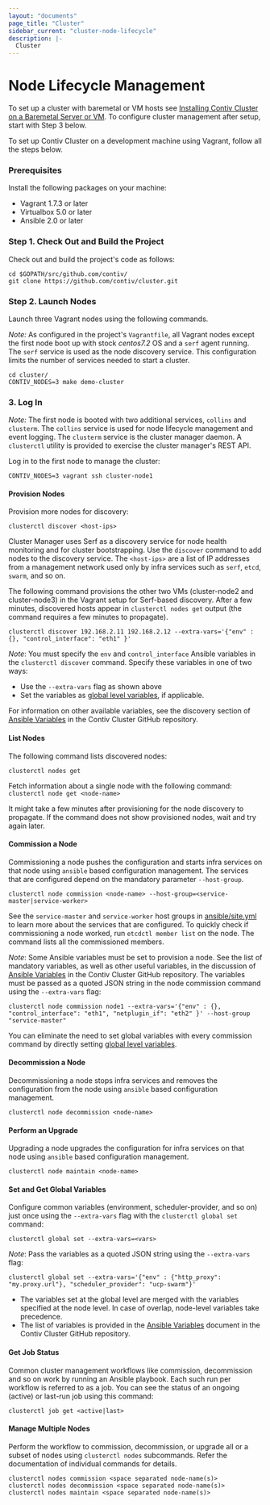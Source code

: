 ```yaml
---
layout: "documents"
page_title: "Cluster"
sidebar_current: "cluster-node-lifecycle"
description: |-
  Cluster
---
```



# Node Lifecycle Management

To set up a cluster with baremetal or VM hosts see [Installing Contiv Cluster on a Baremetal Server or VM](/documents/gettingStarted/cluster/baremetal.html). To configure cluster management after setup, start with Step 3 below.

To set up Contiv Cluster on a development machine using Vagrant, follow all the steps below.

### Prerequisites
Install the following packages on your machine:

- Vagrant 1.7.3 or later
- Virtualbox 5.0 or later
- Ansible 2.0 or later

### Step 1. Check Out and Build the Project
Check out and build the project's code as follows:

```
cd $GOPATH/src/github.com/contiv/
git clone https://github.com/contiv/cluster.git
```

### Step 2. Launch Nodes
Launch three Vagrant nodes using the following commands.

*Note:* As configured in the project's `Vagrantfile`, all Vagrant nodes except the first node boot up with stock *centos7.2* OS and a `serf` agent running. The `serf` service is used as the node discovery service. This configuration limits the number of services needed to start a cluster. 

```
cd cluster/
CONTIV_NODES=3 make demo-cluster
```

### 3. Log In

*Note:* The first node is booted with two additional services, `collins` and `clusterm`. The `collins` service is used for node lifecycle management and event logging. The `clusterm` service is the cluster manager daemon. A `clusterctl` utility is provided to exercise the cluster manager's REST API.

Log in to the first node to manage the cluster:

```
CONTIV_NODES=3 vagrant ssh cluster-node1
```

#### Provision Nodes
Provision more nodes for discovery:

```
clusterctl discover <host-ips>
```
Cluster Manager uses Serf as a discovery service for node health monitoring and for cluster bootstrapping. Use the `discover` command to add nodes to the discovery service. The `<host-ips>` are a list of IP addresses from a management network used only by infra services such as `serf`, `etcd`, `swarm`, and so on.

The following command provisions the other two VMs (cluster-node2 and cluster-node3) in the Vagrant setup for Serf-based discovery. After a few minutes, discovered hosts appear in `clusterctl nodes get` output (the command requires a few minutes to propagate).

```
clusterctl discover 192.168.2.11 192.168.2.12 --extra-vars='{"env" : {}, "control_interface": "eth1" }'
```

*Note*:
You must specify the `env` and `control_interface` Ansible variables in the `clusterctl discover` command.
Specify these variables in one of two ways: 

- Use the `--extra-vars` flag as shown above 
- Set the variables as [global level variables](#setget_global_vars), if applicable. 

For information on other available variables, see the discovery section of [Ansible Variables] in the Contiv Cluster GitHub repository.

#### List Nodes
The following command lists discovered nodes:

```
clusterctl nodes get
```

Fetch information about a single node with the following command: 
```clusterctl node get <node-name>```

It might take a few minutes after provisioning for the node discovery to propagate. If the command does not show provisioned nodes, wait and try again later.

#### Commission a Node
Commissioning a node pushes the configuration and starts infra services on that node using `ansible` based configuration management. The services that are configured depend on the mandatory parameter `--host-group`. 

```
clusterctl node commission <node-name> --host-group=<service-master|service-worker>
```

See the `service-master` and `service-worker` host groups in [ansible/site.yml](/extras/site.yml) to learn more about the services that are configured. To quickly check if commissioning a node worked, run `etcdctl member list` on the node. The command lists all the commissioned members.

*Note*: Some Ansible variables must be set to provision a node. See the list of mandatory variables, as well as other useful variables, in the discussion of [Ansible Variables] in the Contiv Cluster GitHub repository. The variables must be passed as a quoted JSON string in the node commission command using the `--extra-vars` flag:

```
clusterctl node commission node1 --extra-vars='{"env" : {}, "control_interface": "eth1", "netplugin_if": "eth2" }' --host-group "service-master"
```

You can eliminate the need to set global variables with every commission command by directly setting [global level variables].

#### Decommission a Node
Decommissioning a node stops infra services and removes the configuration from the node using `ansible` based configuration management.

```
clusterctl node decommission <node-name>
```

#### Perform an Upgrade
Upgrading a node upgrades the configuration for infra services on that node using `ansible` based configuration management.

```
clusterctl node maintain <node-name>
```

<a name="setget_global_vars"></a>
#### Set and Get Global Variables
Configure common variables (environment, scheduler-provider, and so on) just once using the `--extra-vars` flag with the `clusterctl global set` command:

```
clusterctl global set --extra-vars=<vars>
```

*Note*: Pass the variables as a quoted JSON string using the `--extra-vars` flag:

```
clusterctl global set --extra-vars='{"env" : {"http_proxy": "my.proxy.url"}, "scheduler_provider": "ucp-swarm"}'
```

- The variables set at the global level are merged with the variables specified at the node level. In case of overlap, node-level variables take precedence.
- The list of variables is provided in the [Ansible Variables] document in the Contiv Cluster GitHub repository.

#### Get Job Status
Common cluster management workflows like commission, decommission and so on work by running an Ansible playbook. Each such run per workflow is referred to as a job. You can see the status of an ongoing (active) or last-run job using this command:

```
clusterctl job get <active|last>
```

#### Manage Multiple Nodes
Perform the workflow to commission, decommission, or upgrade all or a subset of nodes using `clusterctl nodes` subcommands. Refer the documentation of individual commands for details.

```
clusterctl nodes commission <space separated node-name(s)>
clusterctl nodes decommission <space separated node-name(s)>
clusterctl nodes maintain <space separated node-name(s)>
```

[Ansible Variables]: <https://github.com/contiv/cluster/blob/master/management/ansible_vars.md>
[global level variables]: <#setget_global_vars>
